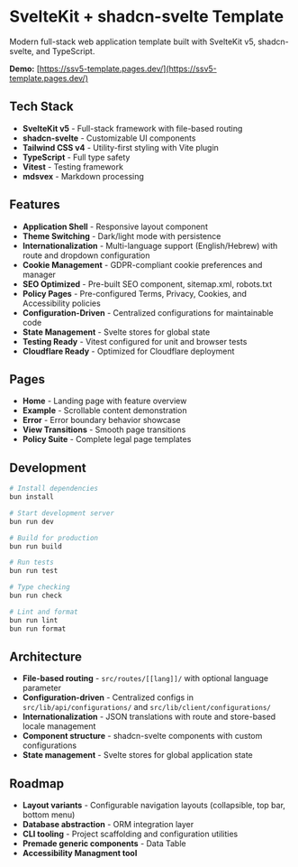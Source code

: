 # SvelteKit + shadcn-svelte Template

Modern full-stack web application template built with SvelteKit v5, shadcn-svelte, and TypeScript.

**Demo:** [https://ssv5-template.pages.dev/](https://ssv5-template.pages.dev/)

## Tech Stack
- **SvelteKit v5** - Full-stack framework with file-based routing
- **shadcn-svelte** - Customizable UI components
- **Tailwind CSS v4** - Utility-first styling with Vite plugin
- **TypeScript** - Full type safety
- **Vitest** - Testing framework
- **mdsvex** - Markdown processing

## Features
- **Application Shell** - Responsive layout component
- **Theme Switching** - Dark/light mode with persistence
- **Internationalization** - Multi-language support (English/Hebrew) with route and dropdown configuration
- **Cookie Management** - GDPR-compliant cookie preferences and manager
- **SEO Optimized** - Pre-built SEO component, sitemap.xml, robots.txt
- **Policy Pages** - Pre-configured Terms, Privacy, Cookies, and Accessibility policies
- **Configuration-Driven** - Centralized configurations for maintainable code
- **State Management** - Svelte stores for global state
- **Testing Ready** - Vitest configured for unit and browser tests
- **Cloudflare Ready** - Optimized for Cloudflare deployment

## Pages
- **Home** - Landing page with feature overview
- **Example** - Scrollable content demonstration
- **Error** - Error boundary behavior showcase
- **View Transitions** - Smooth page transitions
- **Policy Suite** - Complete legal page templates

## Development

```bash
# Install dependencies
bun install

# Start development server
bun run dev

# Build for production
bun run build

# Run tests
bun run test

# Type checking
bun run check

# Lint and format
bun run lint
bun run format
```

## Architecture

- **File-based routing** - `src/routes/[[lang]]/` with optional language parameter
- **Configuration-driven** - Centralized configs in `src/lib/api/configurations/` and `src/lib/client/configurations/`
- **Internationalization** - JSON translations with route and store-based locale management
- **Component structure** - shadcn-svelte components with custom configurations
- **State management** - Svelte stores for global application state

## Roadmap

- **Layout variants** - Configurable navigation layouts (collapsible, top bar, bottom menu)
- **Database abstraction** - ORM integration layer
- **CLI tooling** - Project scaffolding and configuration utilities
- **Premade generic components** - Data Table
- **Accessibility Managment tool**
